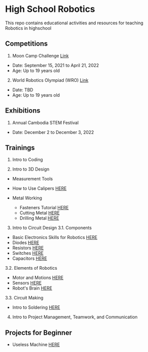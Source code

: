 # High School Robotics
This repo contains educational activities and resources for teaching Robotics in highschool


## Competitions 
1. Moon Camp Challenge [Link](https://mooncampchallenge.org/#1631704003944-28a0dede-789d)
* Date: September 15, 2021 to April 21, 2022
* Age: Up to 19 years old

2. World Robotics Olympiad (WRO) [Link](https://wro-association.org/competition/2022-season/)
* Date: TBD
* Age: Up to 19 years old

## Exhibitions
1. Annual Cambodia STEM Festival
* Date: December 2 to December 3, 2022

## Trainings
1. Intro to Coding

2. Intro to 3D Design

* Measurement Tools
 * How to Use Calipers [HERE](https://www.instructables.com/How-to-Use-Calipers/)

* Metal Working
  * Fasteners Tutorial [HERE](https://www.instructables.com/Fasteners-Tutorial/)
  * Cutting Metal [HERE](https://www.instructables.com/Cutting-Metal/)
  * Drilling Metal [HERE](https://www.instructables.com/Drilling-Metal/)

3. Intro to Circuit Design
3.1. Components
* Basic Electronics Skills for Robotics [HERE](https://www.instructables.com/Basic-Electronics-Skills-for-Robotics/)
* Diodes [HERE](https://www.instructables.com/Diodes/)
* Resistors [HERE](https://www.instructables.com/Resistors/)
* Switches [HERE](https://www.instructables.com/Switches/)
* Capacitors [HERE](https://www.instructables.com/Capacitors-2/)

3.2. Elements of Robotics
* Motor and Motions [HERE](https://www.instructables.com/Motors-and-Motion/)
* Sensors [HERE](https://www.instructables.com/Sensors-2/)
* Robot's Brain [HERE](https://www.instructables.com/Robot-Brains/)

3.3. Circuit Making
* Intro to Soldering [HERE](https://www.instructables.com/Intro-to-Soldering/)

4. Intro to Project Management, Teamwork, and Communication



## Projects for Beginner
* Useless Machine [HERE](https://www.instructables.com/Useless-Machine-Instructions/)
